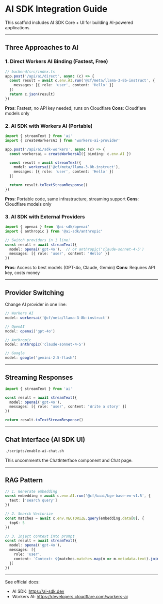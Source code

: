 # AI SDK Integration Guide

This scaffold includes AI SDK Core + UI for building AI-powered applications.

---

## Three Approaches to AI

### 1. Direct Workers AI Binding (Fastest, Free)

```typescript
// backend/src/index.ts
app.post('/api/ai/direct', async (c) => {
  const result = await c.env.AI.run('@cf/meta/llama-3-8b-instruct', {
    messages: [{ role: 'user', content: 'Hello' }]
  })
  return c.json(result)
})
```

**Pros**: Fastest, no API key needed, runs on Cloudflare
**Cons**: Cloudflare models only

### 2. AI SDK with Workers AI (Portable)

```typescript
import { streamText } from 'ai'
import { createWorkersAI } from 'workers-ai-provider'

app.post('/api/ai/sdk-workers', async (c) => {
  const workersai = createWorkersAI({ binding: c.env.AI })

  const result = await streamText({
    model: workersai('@cf/meta/llama-3-8b-instruct'),
    messages: [{ role: 'user', content: 'Hello' }]
  })

  return result.toTextStreamResponse()
})
```

**Pros**: Portable code, same infrastructure, streaming support
**Cons**: Cloudflare models only

### 3. AI SDK with External Providers

```typescript
import { openai } from '@ai-sdk/openai'
import { anthropic } from '@ai-sdk/anthropic'

// Switch providers in 1 line!
const result = await streamText({
  model: openai('gpt-4o'),  // or anthropic('claude-sonnet-4-5')
  messages: [{ role: 'user', content: 'Hello' }]
})
```

**Pros**: Access to best models (GPT-4o, Claude, Gemini)
**Cons**: Requires API key, costs money

---

## Provider Switching

Change AI provider in one line:

```typescript
// Workers AI
model: workersai('@cf/meta/llama-3-8b-instruct')

// OpenAI
model: openai('gpt-4o')

// Anthropic
model: anthropic('claude-sonnet-4-5')

// Google
model: google('gemini-2.5-flash')
```

---

## Streaming Responses

```typescript
import { streamText } from 'ai'

const result = await streamText({
  model: openai('gpt-4o'),
  messages: [{ role: 'user', content: 'Write a story' }]
})

return result.toTextStreamResponse()
```

---

## Chat Interface (AI SDK UI)

```bash
./scripts/enable-ai-chat.sh
```

This uncomments the ChatInterface component and Chat page.

---

## RAG Pattern

```typescript
// 1. Generate embedding
const embedding = await c.env.AI.run('@cf/baai/bge-base-en-v1.5', {
  text: ['search query']
})

// 2. Search Vectorize
const matches = await c.env.VECTORIZE.query(embedding.data[0], {
  topK: 5
})

// 3. Inject context into prompt
const result = await streamText({
  model: openai('gpt-4o'),
  messages: [{
    role: 'user',
    content: `Context: ${matches.matches.map(m => m.metadata.text).join('\n\n')}\n\nQuestion: ${query}`
  }]
})
```

---

See official docs:
- AI SDK: https://ai-sdk.dev
- Workers AI: https://developers.cloudflare.com/workers-ai
